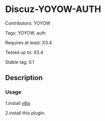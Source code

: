 # Discuz-YOYOW-AUTH #

Contributors: YOYOW

Tags: YOYOW, auth

Requires at least: X3.4

Tested up to: X3.4

Stable tag: 0.1

## Description ##

### Usage ###

1.install [v8js](https://github.com/phpv8/v8js/blob/php7/README.Linux.md)

2.install this plugin.